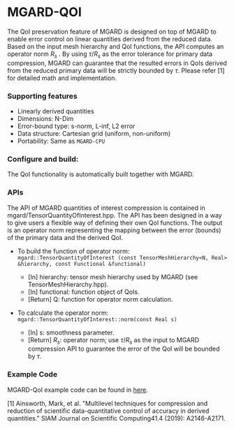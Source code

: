 # MGARD-QOI

The QoI preservation feature of MGARD is designed on top of MGARD to enable error control on linear quantities derived from the reduced data. Based on the input mesh hierarchy and QoI functions, the API computes an operator norm $R_s$ . By using $\tau/R_s$  as the error tolerance for primary data compression, MGARD can guarantee that the resulted errors in QoIs derived from the reduced primary data will be strictly bounded by $\tau$. Please refer [1] for detailed math and implementation. 

### Supporting features
* Linearly derived quantities 
* Dimensions: N-Dim
* Error-bound type: s-norm, L-inf, L2 error
* Data structure: Cartesian grid (uniform, non-uniform)
* Portability: Same as `MGARD-CPU`


### Configure and build:
The QoI functionality is automatically built together with MGARD.

### APIs
The API of MGARD quantities of interest compression is contained in mgard/TensorQuantityOfInterest.hpp. The API has been designed in a way to give users a flexible way of defining their own QoI functions. The output is an operator norm representing the mapping between the error (bounds) of the primary data and the derived QoI.  

* To build the function of operator norm: `mgard::TensorQuantityOfInterest (const TensorMeshHierarchy<N, Real> &hierarchy, const Functional &functional)`

    * [In] hierarchy: tensor mesh hierarchy used by MGARD (see TensorMeshHierarchy.hpp).
    * [In] functional: function object of QoIs.
    * [Return] Q: function for operator norm calculation.

* To calculate the operator norm: `mgard::TensorQuantityOfInterest::norm(const Real s)`
    * [In] s: smoothness parameter.
    * [Return] $R_s$: operator norm; use $\tau/R_s$ as the input to MGARD compression API to guarantee the error of the QoI will be bounded by $\tau$.

### Example Code
MGARD-QoI example code can be found in [here][qoi-example].

[qoi-example]: ../examples/qoi 


[1] Ainsworth, Mark, et al. "Multilevel techniques for compression and reduction of scientific data-quantitative control of accuracy in derived quantities." SIAM Journal on Scientific Computing41.4 (2019): A2146-A2171.
